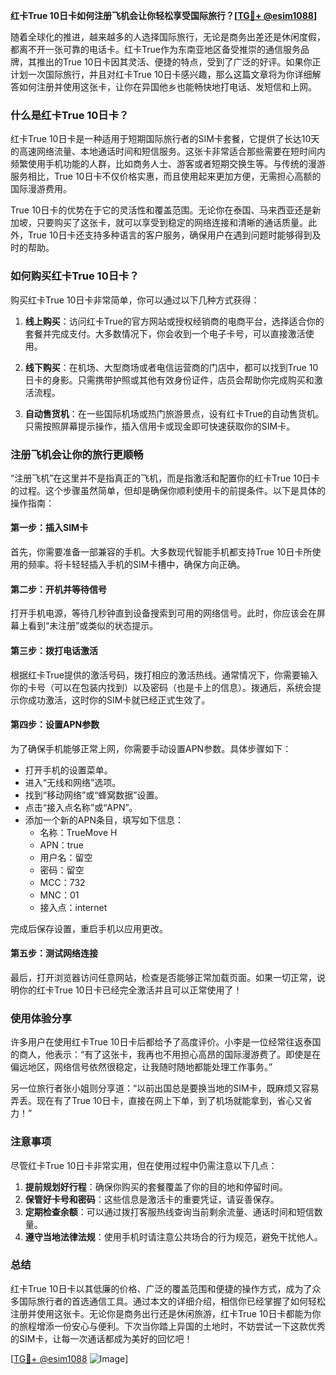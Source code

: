 **红卡True 10日卡如何注册飞机会让你轻松享受国际旅行？[[TG💪+ @esim1088](https://t.me/s/esim1088)]**

随着全球化的推进，越来越多的人选择国际旅行，无论是商务出差还是休闲度假，都离不开一张可靠的电话卡。红卡True作为东南亚地区备受推崇的通信服务品牌，其推出的True 10日卡因其灵活、便捷的特点，受到了广泛的好评。如果你正计划一次国际旅行，并且对红卡True 10日卡感兴趣，那么这篇文章将为你详细解答如何注册并使用这张卡，让你在异国他乡也能畅快地打电话、发短信和上网。

### 什么是红卡True 10日卡？

红卡True 10日卡是一种适用于短期国际旅行者的SIM卡套餐，它提供了长达10天的高速网络流量、本地通话时间和短信服务。这张卡非常适合那些需要在短时间内频繁使用手机功能的人群，比如商务人士、游客或者短期交换生等。与传统的漫游服务相比，True 10日卡不仅价格实惠，而且使用起来更加方便，无需担心高额的国际漫游费用。

True 10日卡的优势在于它的灵活性和覆盖范围。无论你在泰国、马来西亚还是新加坡，只要购买了这张卡，就可以享受到稳定的网络连接和清晰的通话质量。此外，True 10日卡还支持多种语言的客户服务，确保用户在遇到问题时能够得到及时的帮助。

### 如何购买红卡True 10日卡？

购买红卡True 10日卡非常简单，你可以通过以下几种方式获得：

1. **线上购买**：访问红卡True的官方网站或授权经销商的电商平台，选择适合你的套餐并完成支付。大多数情况下，你会收到一个电子卡号，可以直接激活使用。
   
2. **线下购买**：在机场、大型商场或者电信运营商的门店中，都可以找到True 10日卡的身影。只需携带护照或其他有效身份证件，店员会帮助你完成购买和激活流程。

3. **自动售货机**：在一些国际机场或热门旅游景点，设有红卡True的自动售货机。只需按照屏幕提示操作，插入信用卡或现金即可快速获取你的SIM卡。

### 注册飞机会让你的旅行更顺畅

“注册飞机”在这里并不是指真正的飞机，而是指激活和配置你的红卡True 10日卡的过程。这个步骤虽然简单，但却是确保你顺利使用卡的前提条件。以下是具体的操作指南：

#### 第一步：插入SIM卡

首先，你需要准备一部兼容的手机。大多数现代智能手机都支持True 10日卡所使用的频率。将卡轻轻插入手机的SIM卡槽中，确保方向正确。

#### 第二步：开机并等待信号

打开手机电源，等待几秒钟直到设备搜索到可用的网络信号。此时，你应该会在屏幕上看到“未注册”或类似的状态提示。

#### 第三步：拨打电话激活

根据红卡True提供的激活号码，拨打相应的激活热线。通常情况下，你需要输入你的卡号（可以在包装内找到）以及密码（也是卡上的信息）。拨通后，系统会提示你成功激活，这时你的SIM卡就已经正式生效了。

#### 第四步：设置APN参数

为了确保手机能够正常上网，你需要手动设置APN参数。具体步骤如下：
- 打开手机的设置菜单。
- 进入“无线和网络”选项。
- 找到“移动网络”或“蜂窝数据”设置。
- 点击“接入点名称”或“APN”。
- 添加一个新的APN条目，填写如下信息：
  - 名称：TrueMove H
  - APN：true
  - 用户名：留空
  - 密码：留空
  - MCC：732
  - MNC：01
  - 接入点：internet

完成后保存设置，重启手机以应用更改。

#### 第五步：测试网络连接

最后，打开浏览器访问任意网站，检查是否能够正常加载页面。如果一切正常，说明你的红卡True 10日卡已经完全激活并且可以正常使用了！

### 使用体验分享

许多用户在使用红卡True 10日卡后都给予了高度评价。小李是一位经常往返泰国的商人，他表示：“有了这张卡，我再也不用担心高昂的国际漫游费了。即使是在偏远地区，网络信号依然很稳定，让我随时随地都能处理工作事务。”

另一位旅行者张小姐则分享道：“以前出国总是要换当地的SIM卡，既麻烦又容易弄丢。现在有了True 10日卡，直接在网上下单，到了机场就能拿到，省心又省力！”

### 注意事项

尽管红卡True 10日卡非常实用，但在使用过程中仍需注意以下几点：

1. **提前规划好行程**：确保你购买的套餐覆盖了你的目的地和停留时间。
2. **保管好卡号和密码**：这些信息是激活卡的重要凭证，请妥善保存。
3. **定期检查余额**：可以通过拨打客服热线查询当前剩余流量、通话时间和短信数量。
4. **遵守当地法律法规**：使用手机时请注意公共场合的行为规范，避免干扰他人。

### 总结

红卡True 10日卡以其低廉的价格、广泛的覆盖范围和便捷的操作方式，成为了众多国际旅行者的首选通信工具。通过本文的详细介绍，相信你已经掌握了如何轻松注册并使用这张卡。无论你是商务出行还是休闲旅游，红卡True 10日卡都能为你的旅程增添一份安心与便利。下次当你踏上异国的土地时，不妨尝试一下这款优秀的SIM卡，让每一次通话都成为美好的回忆吧！

[[TG💪+ @esim1088](https://t.me/s/esim1088) ![Image](https://i.postimg.cc/4NQfJmqS/Snipaste-2025-05-13-00-14-12.png)]
